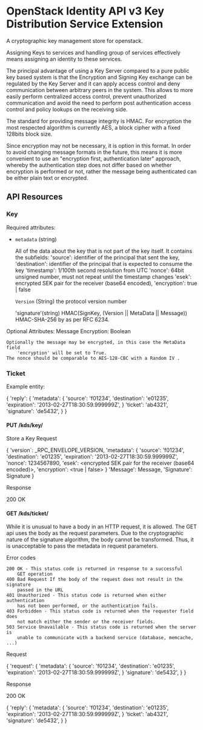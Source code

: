 OpenStack Identity API v3 Key Distribution Service Extension
============================================================

A cryptographic key management store for openstack.

Assigning Keys to services and handling group of services effectively means assigning an identity to these services. 

The principal advantage of using a Key Server compared to a pure public key based system is that the Encryption
and Signing Key exchange can be regulated by the Key Server and it can apply access control and deny communication
between arbitrary peers in the system. This allows to more easily perform centralized access control, prevent
unauthorized communication and avoid the need to perform post authentication access control and policy
lookups on the receiving side.

The standard for providing message integrity is HMAC. For encryption the most respected algorithm is currently
AES, a block cipher with a fixed 128bits block size.

Since encryption may not be necessary, it is option in this format.
 In order to avoid changing message formats in the future, this means it is more convenient to use an
 "encryption first, authentication later" approach, whereby the authentication step does not differ based
 on whether encryption is performed or not, rather the message being authenticated can be either plain text
 or encrypted.

API Resources
-------------

### Key


Required attributes:

- `metadata` (string)

  All of the data about the key that is not part of the key itself.  It contains the subfields:
    'source': identifier of the principal that sent the key,
    'destination': identifier of the principal that is expected to consume the key
    'timestamp': 1/100th second resolution from UTC
    'nonce': 64bit unsigned number, must not repeat until the timestamp changes
    'esek': encrypted SEK pair for the receiver (base64 encoded),
    'encryption': true | false


   `Version` (String) the protocol version number


  'signature'(string)
        HMAC(SignKey, (Version || MetaData || Message))
        HMAC-SHA-256 by  as per RFC 6234. 

Optional Attributes:
   Message Encryption: Boolean

    Optionally the message may be encrypted, in this case the MetaData field
        'encryption' will be set to True.
    The nonce should be comparable to AES-128-CBC with a Random IV .

### Ticket


Example entity:

{
    'reply': {
        'metadata': {
          'source': 'f01234',
          'destination': 'e01235',
          'expiration': '2013-02-27T18:30:59.999999Z',
        }
        'ticket': 'ab4321',
        'signature': 'de5432',
    }
}

#### PUT /kds/key/<name>

Store a Key
Request

{
        'version`: _RPC_ENVELOPE_VERSION,
        'metadata': {
          'source': 'f01234',
          'destination': 'e01235',
          'expiration': '2013-02-27T18:30:59.999999Z',
          'nonce': 1234567890,
          'esek': <encrypted SEK pair for the receiver (base64 encoded)>,
          'encryption': <true | false>
        }
    'Message': Message,
    'Signature': Signature
}



Response

200 OK




#### GET /kds/ticket/<name>

While it is unusual to have a body in an HTTP request, it is allowed.  The
GET api uses the body as the request parameters.  Due to the cryptographic
nature of the signature algorithm, the body cannot be transformed.  Thus,
it is unacceptable to pass the metadata in request parameters.

Error codes

    200 OK - This status code is returned in response to a successful
        GET operation
    400 Bad Request If the body of the request does not result in the signature
        passed in the URL
    401 Unauthorized - This status code is returned when either authentication
        has not been performed, or the authentication fails.
    403 Forbidden - This status code is returned when the requester field does
        not match either the sender or the receiver fields.
    503 Service Unavailable - This status code is returned when the server is
        unable to communicate with a backend service (database, memcache, ...)

Request

{
    'request': {
        'metadata': {
          'source': 'f01234',
          'destination': 'e01235',
          'expiration': '2013-02-27T18:30:59.999999Z',
        }
        'signature': 'de5432',
    }
}

Response

200 OK

{
    'reply': {
        'metadata': {
          'source': 'f01234',
          'destination': 'e01235',
          'expiration': '2013-02-27T18:30:59.999999Z',
        }
        'ticket': 'ab4321',
        'signature': 'de5432',
    }
}